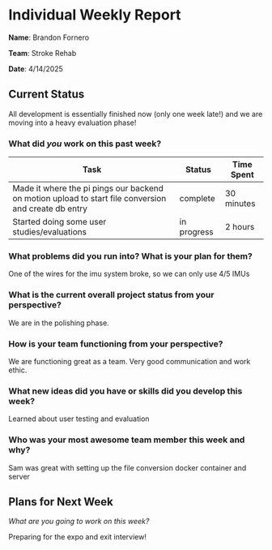 # Individual Weekly Report

**Name**:
Brandon Fornero

**Team**: 
Stroke Rehab

**Date**: 
4/14/2025

## Current Status
All development is essentially finished now (only one week late!) and we are moving into a heavy evaluation phase!

### What did _you_ work on this past week?

| Task | Status | Time Spent | 
| ---- | ------ | ---------- |
| Made it where the pi pings our backend on motion upload to start file conversion and create db entry | complete | 30 minutes |
| Started doing some user studies/evaluations  | in progress | 2 hours |


### What problems did you run into? What is your plan for them?
One of the wires for the imu system broke, so we can only use 4/5 IMUs

### What is the current overall project status from your perspective? 

We are in the polishing phase.

### How is your team functioning from your perspective?

We are functioning great as a team. Very good communication and work ethic. 

### What new ideas did you have or skills did you develop this week?
Learned about user testing and evaluation

### Who was your most awesome team member this week and why?

Sam was great with setting up the file conversion docker container and server

## Plans for Next Week

*What are you going to work on this week?*

Preparing for the expo and exit interview!
